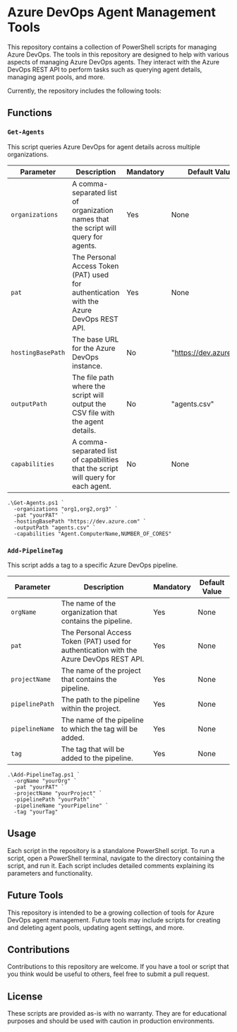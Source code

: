 # Azure DevOps Agent Management Tools

This repository contains a collection of PowerShell scripts for managing Azure DevOps. The tools in this repository are designed to help with various aspects of managing Azure DevOps agents. They interact with the Azure DevOps REST API to perform tasks such as querying agent details, managing agent pools, and more.

Currently, the repository includes the following tools:
## Functions
### `Get-Agents`
This script queries Azure DevOps for agent details across multiple organizations.

| Parameter        | Description                                                                                           | Mandatory | Default Value       |
|------------------|-------------------------------------------------------------------------------------------------------|-----------|---------------------|
| `organizations`  | A comma-separated list of organization names that the script will query for agents.                   | Yes       | None                |
| `pat`            | The Personal Access Token (PAT) used for authentication with the Azure DevOps REST API.               | Yes       | None                |
| `hostingBasePath`| The base URL for the Azure DevOps instance.                                                           | No        | "https://dev.azure.com" |
| `outputPath`     | The file path where the script will output the CSV file with the agent details.                       | No        | "agents.csv"        |
| `capabilities`   | A comma-separated list of capabilities that the script will query for each agent.                     | No        | None                |

```
.\Get-Agents.ps1 `
  -organizations "org1,org2,org3" `
  -pat "yourPAT" `
  -hostingBasePath "https://dev.azure.com" `
  -outputPath "agents.csv" `
  -capabilities "Agent.ComputerName,NUMBER_OF_CORES"
```

### `Add-PipelineTag`
This script adds a tag to a specific Azure DevOps pipeline.

| Parameter        | Description                                                                                           | Mandatory | Default Value       |
|------------------|-------------------------------------------------------------------------------------------------------|-----------|---------------------|
| `orgName`        | The name of the organization that contains the pipeline.                                              | Yes       | None                |
| `pat`            | The Personal Access Token (PAT) used for authentication with the Azure DevOps REST API.               | Yes       | None                |
| `projectName`    | The name of the project that contains the pipeline.                                                   | Yes       | None                |
| `pipelinePath`   | The path to the pipeline within the project.                                                          | Yes       | None                |
| `pipelineName`   | The name of the pipeline to which the tag will be added.                                              | Yes       | None                |
| `tag`            | The tag that will be added to the pipeline.                                                           | Yes       | None                |

```
.\Add-PipelineTag.ps1 `
  -orgName "yourOrg" `
  -pat "yourPAT" `
  -projectName "yourProject" `
  -pipelinePath "yourPath" `
  -pipelineName "yourPipeline" `
  -tag "yourTag"
```
## Usage

Each script in the repository is a standalone PowerShell script. To run a script, open a PowerShell terminal, navigate to the directory containing the script, and run it. Each script includes detailed comments explaining its parameters and functionality.

## Future Tools

This repository is intended to be a growing collection of tools for Azure DevOps agent management. Future tools may include scripts for creating and deleting agent pools, updating agent settings, and more.

## Contributions

Contributions to this repository are welcome. If you have a tool or script that you think would be useful to others, feel free to submit a pull request.

## License

These scripts are provided as-is with no warranty. They are for educational purposes and should be used with caution in production environments.
